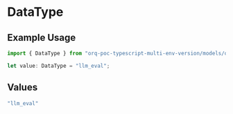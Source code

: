 # DataType

## Example Usage

```typescript
import { DataType } from "orq-poc-typescript-multi-env-version/models/operations";

let value: DataType = "llm_eval";
```

## Values

```typescript
"llm_eval"
```